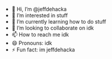 - 👋 Hi, I’m @jeffdehacka
- 👀 I’m interested in stuff
- 🌱 I’m currently learning how to do stuff
- 💞️ I’m looking to collaborate on idk
- 📫 How to reach me idk
- 😄 Pronouns: idk
- ⚡ Fun fact: im jeffdehacka

<!---
jeffdehacka/jeffdehacka is a ✨ special ✨ repository because its `README.md` (this file) appears on your GitHub profile.
You can click the Preview link to take a look at your changes.
--->
